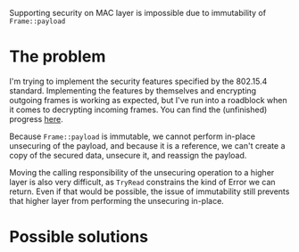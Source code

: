 Supporting security on MAC layer is impossible due to immutability of `Frame::payload`

# The problem
I'm trying to implement the security features specified by the 802.15.4 standard. Implementing the features by themselves and encrypting outgoing frames
is working as expected, but I've run into a roadblock when it comes to decrypting incoming frames. You can find the (unfinished) progress [here](https://gitlab.com/datdenkikniet/rust-ieee802154/-/tree/security_features).

Because `Frame::payload` is immutable, we cannot perform in-place unsecuring of the payload, and because it is a reference, we can't create a copy of the secured data, unsecure it, and reassign the payload. 

Moving the calling responsibility of the unsecuring operation to a higher layer is also very difficult, as `TryRead` constrains the kind of Error we can return. Even if that would be possible, the issue of immutability still prevents that higher layer from performing the unsecuring in-place.

# Possible solutions
